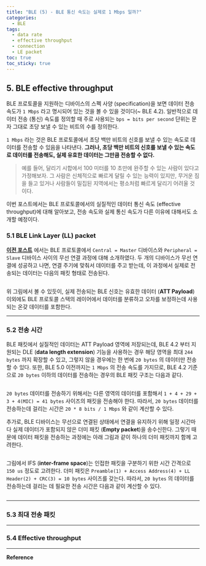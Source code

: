 ```yaml
---
title: "BLE (5) - BLE 통신 속도는 실제로 1 Mbps 일까?"
categories:
  - BLE
tags:
  - data rate
  - effective throughput
  - connection
  - LE packet
toc: true
toc_sticky: true
---
```


## 5. BLE effective throughput

BLE 프로토콜을 지원하는 디바이스의 스펙 사양 (specification)을 보면 데이터 전송 속도가 `1 Mbps` 라고 명시되어 있는 것을 볼 수 있을 것이다(~ BLE 4.2). 일반적으로 데이터 전송 (통신) 속도를 정의할 때 주로 사용되는 `bps = bits per second` 단위는 문자 그대로 초당 보낼 수 있는 비트의 수를 정의한다.

`1 Mbps` 라는 것은 BLE 프로토콜에서 초당 백만 비트의 신호를 보낼 수 있는 속도로 데이터를 전송할 수 있음을 나타낸다. **그러나, 초당 백만 비트의 신호를 보낼 수 있는 속도로 데이터를 전송해도, 실제 유효한 데이터는 그만큼 전송할 수 없다.**
>예를 들어, 달리기 시합에서 100 미터를 10 초만에 완주할 수 있는 사람이 있다고 가정해보자. 그 사람은 신체적으로 빠르게 달릴 수 있는 능력이 있지만, 무거운 짐을 들고 있거나 사람들이 밀집된 지역에서는 평소처럼 빠르게 달리기 어려울 것이다.

이번 포스트에서는 BLE 프로토콜에서의 실질적인 데이터 통신 속도 (effective throughput)에 대해 알아보고, 전송 속도와 실제 통신 속도가 다른 이유에 대해서도 소개할 예정이다.

### 5.1 BLE Link Layer (LL) packet

**[이전 포스트]()** 에서는 BLE 프로토콜에서 `Central = Master` 디바이스와 `Peripheral = Slave` 디바이스 사이의 무선 연결 과정에 대해 소개하였다. 두 개의 디바이스가 무선 연결에 성공하고 나면, 연결 주기에 맞춰서 데이터를 주고 받는데, 이 과정에서 실제로 전송되는 데이터는 다음의 패킷 형태로 전송된다.

<figure style="width: 100%">
  <img src="{{ site.url }}{{ site.baseurl }}/assets/images/ble5-fig-1.png" alt="">
</figure>

위 그림에서 볼 수 있듯이, 실제 전송되는 BLE 신호는 유효한 데이터 (**ATT Payload**) 이외에도 BLE 프로토콜 스택의 레이어에서 데이터를 분류하고 오차를 보정하는데 사용되는 온갖 데이터를 포함한다. 

---

### 5.2 전송 시간

BLE 패킷에서 실질적인 데이터는 ATT Payload 영역에 저장되는데, BLE 4.2 부터 지원되는 DLE (**data length extension**) 기능을 사용하는 경우 해당 영역을 최대 `244 bytes` 까지 확장할 수 있고, 그렇지 않을 경우에는 한 번에 `20 bytes` 의 데이터만 전송할 수 있다. 또한, BLE 5.0 이전까지는 `1 Mbps` 의 전송 속도를 가지므로, BLE 4.2 기준으로 `20 bytes` 이하의 데이터를 전송하는 경우의 BLE 패킷 구조는 다음과 같다.

<figure style="width: 100%">
  <img src="{{ site.url }}{{ site.baseurl }}/assets/images/ble5-fig-2.png" alt="">
</figure>

`20 bytes` 데이터를 전송하기 위해서는 다른 영역의 데이터를 포함해서 `1 + 4 + 29 + 3 + 4(MIC) = 41 bytes` 사이즈의 패킷을 전송해야 한다. 따라서, `20 bytes` 데이터를 전송하는데 걸리는 시간은 `20 * 8 bits / 1 Mbps` 와 같이 계산할 수 있다. 

추가로, BLE 디바이스는 무선으로 연결된 상태에서 연결을 유지하기 위해 일정 시간마다 실제 데이터가 포함되지 않은 더미 패킷 (**Empty packet**)을 송수신한다. 그렇기 때문에 데이터 패킷을 전송하는 과정에는 아래 그림과 같이 하나의 더미 패킷까지 함께 고려한다.

<figure style="width: 100%">
  <img src="{{ site.url }}{{ site.baseurl }}/assets/images/ble5-fig-3.png" alt="">
</figure>

그림에서 IFS (**inter-frame space**)는 인접한 패킷을 구분하기 위한 시간 간격으로 `150 us` 정도로 고려한다. 더미 패킷은 `Preamble(1) + Access Address(4) + LL Header(2) + CRC(3) = 10 bytes` 사이즈를 갖는다. 따라서, `20 bytes` 의 데이터를 전송하는데 걸리는 데 필요한 전송 시간은 다음과 같이 계산할 수 있다.

<figure style="width: 100%">
  <img src="{{ site.url }}{{ site.baseurl }}/assets/images/ble5-fig-4.png" alt="">
</figure>

---

### 5.3 최대 전송 패킷

<!-- Connection interval 은 7.5 ~ 4초인데
실제로 그 사이에는 서로 패킷을 여러번 주고 받는다. 한 두개 주고 받는게 아님

위의 패킷을 한 간격동안 이거를 몇번 보낼 수 있는가?가 최대 전송 패킷임

Nordic 지원하는 스택에서는 6개이지만
Andriod 또는 iOS 디바이슨느 일반적으로 4개 많으면 6개

물론 4.1 까지는 한 사이클에 6개는 충분히 보내고도 남는다

그러나 4.2 ~ 5.0 은 ATT 실제 데이터가 244 bytes 이기 때문에

한번에 6개를 못보내는 경우도 있음.. 아무튼

4.1 이하의 경우는 최대 전송 패킷은 디바이스 스펙에 따라 나뉜다. -->

---

### 5.4 Effective throughput

<!-- 계산은 간단하다. interval 동안에 몇개 데이터 보낼 수 있는지 계산하면 됌

최대 128 kbps 정도가 나온다.

따라서 1Mbps 의 BLE 4.1 까지는 이정도 스펙이라고 보면 된다 실제로.

속도 결정짓는 요소는

ATT paylod 크기
connection interval
최대 전송패킷

-->

---

**Reference**


